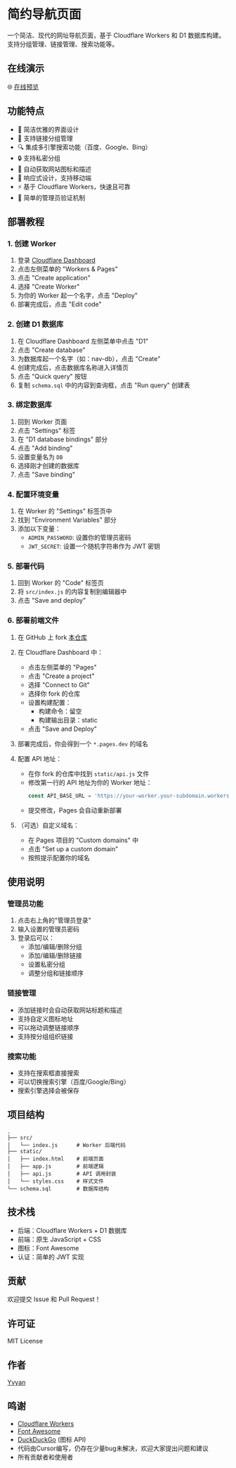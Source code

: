 # 简约导航页面

一个简洁、现代的网址导航页面，基于 Cloudflare Workers 和 D1 数据库构建。支持分组管理、链接管理、搜索功能等。

## 在线演示

🌐 [在线预览](https://my.yvyan.top/)

## 功能特点

- 🎯 简洁优雅的界面设计
- 📂 支持链接分组管理
- 🔍 集成多引擎搜索功能（百度、Google、Bing）
- 🔒 支持私密分组
- 🎨 自动获取网站图标和描述
- 📱 响应式设计，支持移动端
- ⚡ 基于 Cloudflare Workers，快速且可靠
- 🔑 简单的管理员验证机制

## 部署教程

### 1. 创建 Worker

1. 登录 [Cloudflare Dashboard](https://dash.cloudflare.com)
2. 点击左侧菜单的 "Workers & Pages"
3. 点击 "Create application"
4. 选择 "Create Worker"
5. 为你的 Worker 起一个名字，点击 "Deploy"
6. 部署完成后，点击 "Edit code"

### 2. 创建 D1 数据库

1. 在 Cloudflare Dashboard 左侧菜单中点击 "D1"
2. 点击 "Create database"
3. 为数据库起一个名字（如：nav-db），点击 "Create"
4. 创建完成后，点击数据库名称进入详情页
5. 点击 "Quick query" 按钮
6. 复制 `schema.sql` 中的内容到查询框，点击 "Run query" 创建表

### 3. 绑定数据库

1. 回到 Worker 页面
2. 点击 "Settings" 标签
3. 在 "D1 database bindings" 部分
4. 点击 "Add binding"
5. 设置变量名为 `DB`
6. 选择刚才创建的数据库
7. 点击 "Save binding"

### 4. 配置环境变量

1. 在 Worker 的 "Settings" 标签页中
2. 找到 "Environment Variables" 部分
3. 添加以下变量：
   - `ADMIN_PASSWORD`: 设置你的管理员密码
   - `JWT_SECRET`: 设置一个随机字符串作为 JWT 密钥

### 5. 部署代码

1. 回到 Worker 的 "Code" 标签页
2. 将 `src/index.js` 的内容复制到编辑器中
3. 点击 "Save and deploy"

### 6. 部署前端文件

1. 在 GitHub 上 fork [本仓库](https://github.com/yvyan/MyPage)

3. 在 Cloudflare Dashboard 中：
   - 点击左侧菜单的 "Pages"
   - 点击 "Create a project"
   - 选择 "Connect to Git"
   - 选择你 fork 的仓库
   - 设置构建配置：
     - 构建命令：留空
     - 构建输出目录：static
   - 点击 "Save and Deploy"

4. 部署完成后，你会得到一个 `*.pages.dev` 的域名

5. 配置 API 地址：
   - 在你 fork 的仓库中找到 `static/api.js` 文件
   - 修改第一行的 API 地址为你的 Worker 地址：
     ```javascript
     const API_BASE_URL = 'https://your-worker.your-subdomain.workers.dev/api';
     ```
   - 提交修改，Pages 会自动重新部署

6. （可选）自定义域名：
   - 在 Pages 项目的 "Custom domains" 中
   - 点击 "Set up a custom domain"
   - 按照提示配置你的域名

## 使用说明

### 管理员功能

1. 点击右上角的"管理员登录"
2. 输入设置的管理员密码
3. 登录后可以：
   - 添加/编辑/删除分组
   - 添加/编辑/删除链接
   - 设置私密分组
   - 调整分组和链接顺序

### 链接管理

- 添加链接时会自动获取网站标题和描述
- 支持自定义图标地址
- 可以拖动调整链接顺序
- 支持按分组组织链接

### 搜索功能

- 支持在搜索框直接搜索
- 可以切换搜索引擎（百度/Google/Bing）
- 搜索引擎选择会被保存

## 项目结构

```
.
├── src/
│   └── index.js      # Worker 后端代码
├── static/
│   ├── index.html    # 前端页面
│   ├── app.js        # 前端逻辑
│   ├── api.js        # API 调用封装
│   └── styles.css    # 样式文件
└── schema.sql        # 数据库结构
```

## 技术栈

- 后端：Cloudflare Workers + D1 数据库
- 前端：原生 JavaScript + CSS
- 图标：Font Awesome
- 认证：简单的 JWT 实现

## 贡献

欢迎提交 Issue 和 Pull Request！

## 许可证

MIT License

## 作者

[Yvyan](https://github.com/yvyan)

## 鸣谢

- [Cloudflare Workers](https://workers.cloudflare.com/)
- [Font Awesome](https://fontawesome.com/)
- [DuckDuckGo](https://duckduckgo.com/) (图标 API) 
- 代码由Cursor编写，仍存在少量bug未解决，欢迎大家提出问题和建议
- 所有贡献者和使用者